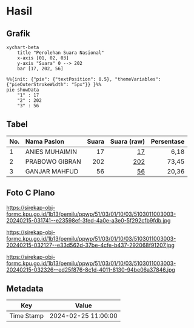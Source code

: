 # Hasil

## Grafik

```mermaid
xychart-beta
    title "Perolehan Suara Nasional"
    x-axis [01, 02, 03]
    y-axis "Suara" 0 --> 202
    bar [17, 202, 56]
```

```mermaid
%%{init: {"pie": {"textPosition": 0.5}, "themeVariables": {"pieOuterStrokeWidth": "5px"}} }%%
pie showData
    "1" : 17
    "2" : 202
    "3" : 56
```

## Tabel

| No. | Nama Paslon    | Suara | Suara (raw) | Persentase |
|:--- |:-------------- | -----:| -----------:| ----------:|
| 1   | ANIES MUHAIMIN | 17    | [17][p-1]   | 6,18       |
| 2   | PRABOWO GIBRAN | 202   | [202][p-2]  | 73,45      |
| 3   | GANJAR MAHFUD  | 56    | [56][p-3]   | 20,36      |


[p-1]: https://github.com/gigit-pemilu/pemilu-2024/blob/main/pilpres/hitung-suara/sub/51-bali/sub/03-badung/sub/01-kuta/sub/1003-kedonganan/sub/003-tps/sub/paslon-1.txt
[p-2]: https://github.com/gigit-pemilu/pemilu-2024/blob/main/pilpres/hitung-suara/sub/51-bali/sub/03-badung/sub/01-kuta/sub/1003-kedonganan/sub/003-tps/sub/paslon-2.txt
[p-3]: https://github.com/gigit-pemilu/pemilu-2024/blob/main/pilpres/hitung-suara/sub/51-bali/sub/03-badung/sub/01-kuta/sub/1003-kedonganan/sub/003-tps/sub/paslon-3.txt

## Foto C Plano

https://sirekap-obj-formc.kpu.go.id/1b13/pemilu/ppwp/51/03/01/10/03/5103011003003-20240215-031741--e23598ef-3fed-4a0e-a3e0-5f292cfb9fdb.jpg

https://sirekap-obj-formc.kpu.go.id/1b13/pemilu/ppwp/51/03/01/10/03/5103011003003-20240215-032127--e33d562d-37be-4cfe-b437-292068f91207.jpg

https://sirekap-obj-formc.kpu.go.id/1b13/pemilu/ppwp/51/03/01/10/03/5103011003003-20240215-032326--ed25f876-8c1d-4011-8130-94be06a37846.jpg


## Metadata

| Key        | Value               |
| ---------- | ------------------- |
| Time Stamp | 2024-02-25 11:00:00 |



